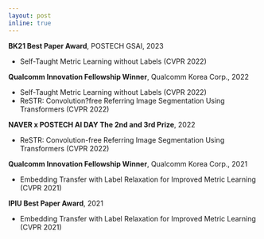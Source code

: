 ```yaml
---
layout: post
inline: true
---
```


**BK21 Best Paper Award**, POSTECH GSAI, 2023
- Self-Taught Metric Learning without Labels (CVPR 2022)

**Qualcomm Innovation Fellowship Winner**, Qualcomm Korea Corp., 2022
- Self-Taught Metric Learning without Labels (CVPR 2022)
- ReSTR: Convolution?free Referring Image Segmentation Using Transformers (CVPR 2022)

**NAVER x POSTECH AI DAY The 2nd and 3rd Prize**, 2022
- ReSTR: Convolution-free Referring Image Segmentation Using Transformers (CVPR 2022)

**Qualcomm Innovation Fellowship Winner**, Qualcomm Korea Corp., 2021
- Embedding Transfer with Label Relaxation for Improved Metric Learning  (CVPR 2021)

**IPIU Best Paper Award**, 2021
- Embedding Transfer with Label Relaxation for Improved Metric Learning  (CVPR 2021)